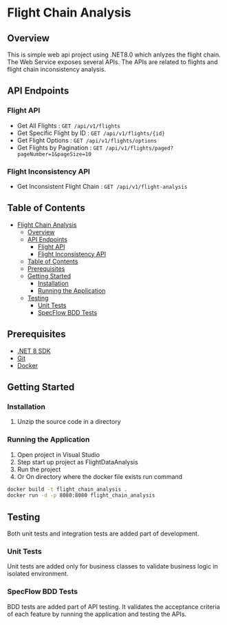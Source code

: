 # Flight Chain Analysis

## Overview
This is simple web api project using .NET8.0 which anlyzes the flight chain.
The Web Service exposes several APIs. The APIs are related to flights and flight chain inconsistency analysis.

## API Endpoints
### Flight API

* Get All Flights : `GET /api/v1/flights`
* Get Specific Flight by ID : `GET /api/v1/flights/{id}`
* Get Flight Options : `GET /api/v1/flights/options`
* Get Flights by Pagination : `GET /api/v1/flights/paged?pageNumber=1&pageSize=10`

### Flight Inconsistency API
* Get Inconsistent Flight Chain : `GET /api/v1/flight-analysis`
  
## Table of Contents
- [Flight Chain Analysis](#flight-chain-analysis)
  - [Overview](#overview)
  - [API Endpoints](#api-endpoints)
    - [Flight API](#flight-api)
    - [Flight Inconsistency API](#flight-inconsistency-api)
  - [Table of Contents](#table-of-contents)
  - [Prerequisites](#prerequisites)
  - [Getting Started](#getting-started)
    - [Installation](#installation)
    - [Running the Application](#running-the-application)
  - [Testing](#testing)
    - [Unit Tests](#unit-tests)
    - [SpecFlow BDD Tests](#specflow-bdd-tests)

## Prerequisites
- [.NET 8 SDK](https://dotnet.microsoft.com/download/dotnet/8.0)
- [Git](https://git-scm.com/downloads)
- [Docker](https://www.docker.com/products/docker-desktop/)

## Getting Started
### Installation
1. Unzip the source code in a directory
### Running the Application
1. Open project in Visual Studio
2. Step start up project as FlightDataAnalysis
3. Run the project 
4. Or On directory where the docker file exists run command 
```bash
docker build -t flight_chain_analysis .
docker run -d -p 8080:8080 flight_chain_analysis
```

## Testing
Both unit tests and integration tests are added part of development.
### Unit Tests
Unit tests are added only for business classes to validate business logic in isolated environment.
### SpecFlow BDD Tests
BDD tests are added part of API testing. It validates the acceptance criteria of each feature by running the application and testing the APIs.